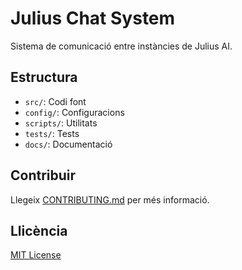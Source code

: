 # Julius Chat System

Sistema de comunicació entre instàncies de Julius AI.

## Estructura

- `src/`: Codi font
- `config/`: Configuracions
- `scripts/`: Utilitats
- `tests/`: Tests
- `docs/`: Documentació

## Contribuir

Llegeix [CONTRIBUTING.md](CONTRIBUTING.md) per més informació.

## Llicència

[MIT License](LICENSE)